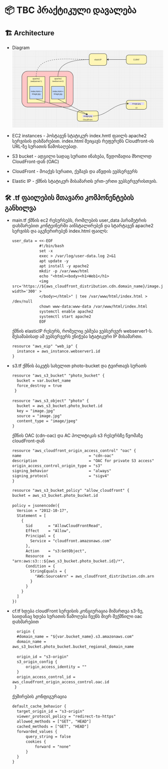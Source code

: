 # 📦 TBC პრაქტიკული დავალება

## 🏗️ Architecture

- Diagram 
![Alt text](miro.png)

- EC2 instances - ჰოსტავენ სტატიკურ index.hmtl ფაილს apache2 სერვისის დახმარებით. index.html შეიცავს რეფერენს  Cloudfront-ის URL-ზე სურათის წამოსაღებად.
- S3 bucket - ადგილი სადაც სურათი ინახება, წვდომადია მხოლოდ CloudFront-დან (OAC)
- CloudFront - მოაქვს სურათი, ქეშავს და აწვდის ევბსერვერს
- Elastic IP - ქმნის სტატიკურ მისამართს ერთ-ერთი ვებსერვერისთვის.

## 🛠️ .tf ფაილების მთავარი კომპონენტების განხილვა

- main.tf
  ქმნის ec2 რესურსებს, რომლების user_data პარამეტრის დახმარებით კონტეინერში აინსტალირებენ და სტარტავენ apache2 სერვისს და აგენერირებენ index.html ფაილს:
  
  ```
  user_data = <<-EOF
              #!/bin/bash
              set -x
              exec > /var/log/user-data.log 2>&1
              apt update -y
              apt install -y apache2
              mkdir -p /var/www/html
              echo "<html><body><h1>Web1</h1>
              <img src='https://${aws_cloudfront_distribution.cdn.domain_name}/image.jpg' width='300' >
              </body></html>" | tee /var/www/html/index.html > /dev/null
              chown www-data:www-data /var/www/html/index.html
              systemctl enable apache2
              systemctl start apache2
              EOF
  ```
  ქმნის elasticIP რესურს, რომელიც ებმება ვებსერვერ webserver1-ს. შესამაბისად ამ ვებსერვერს ენიჭება სტატიკური IP მისამართი.
  ```
  resource "aws_eip" "web_ip" {
    instance = aws_instance.webserver1.id
  }
  ```
- s3.tf
  ქმნის ბაკეტს სახელით photo-bucket და ტვირთავს სურათს
  ```
  resource "aws_s3_bucket" "photo_bucket" {
    bucket = var.bucket_name
    force_destroy = true
   }

  resource "aws_s3_object" "photo" {
    bucket = aws_s3_bucket.photo_bucket.id
    key = "image.jpg"
    source = "image.jpg"
    content_type = "image/jpeg"
  }
  ```
  ქმნის OAC (cdn-oac) და AC პოლიტიკას s3 რესურსზე წვომაზე cloudFront-დან
  ```
  resource "aws_cloudfront_origin_access_control" "oac" {
  name                              = "cdn-oac"
  description                       = "OAC for private S3 access"
  origin_access_control_origin_type = "s3"
  signing_behavior                  = "always"
  signing_protocol                  = "sigv4"
  }
  ```
  ```
  resource "aws_s3_bucket_policy" "allow_cloudfront" {
  bucket = aws_s3_bucket.photo_bucket.id

  policy = jsonencode({
    Version = "2012-10-17",
    Statement = [
      {
        Sid       = "AllowCloudFrontRead",
        Effect    = "Allow",
        Principal = {
          Service = "cloudfront.amazonaws.com"
        },
        Action    = "s3:GetObject",
        Resource  = "arn:aws:s3:::${aws_s3_bucket.photo_bucket.id}/*",
        Condition = {
          StringEquals = {
            "AWS:SourceArn" = aws_cloudfront_distribution.cdn.arn
          }
        }
      }
    ]
  })
  ```
  
- cf.tf
  ხდება cloudFront სერვისის კონგიურაცია
  მიმართვა s3-ზე, საიდანაც ხდება სურათის წამოღება ჩვენს მიერ შექმნილი oac დახმარებით
  ```
    origin {
    #domain_name = "${var.bucket_name}.s3.amazonaws.com"
    domain_name = aws_s3_bucket.photo_bucket.bucket_regional_domain_name

    origin_id = "s3-origin"
    s3_origin_config {
        origin_access_identity = ""
    }
    origin_access_control_id = aws_cloudfront_origin_access_control.oac.id
   }
  ```
  ქეშირების კონფიგურაცია
  ```
  default_cache_behavior {
    target_origin_id = "s3-origin"
    viewer_protocol_policy = "redirect-to-https"
    allowed_methods = ["GET", "HEAD"]
    cached_methods = ["GET", "HEAD"]
    forwarded_values {
        query_string = false
        cookies {
            forward = "none"
        }
    }
  }
  ```  

